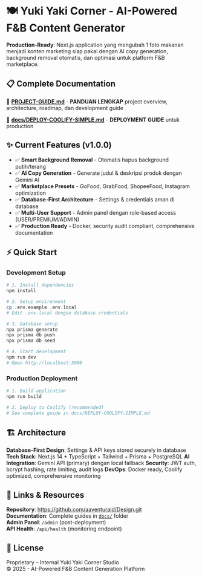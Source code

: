 # 🍽️ Yuki Yaki Corner - AI-Powered F&B Content Generator

**Production-Ready**: Next.js application yang mengubah 1 foto makanan menjadi konten marketing siap pakai dengan AI copy generation, background removal otomatis, dan optimasi untuk platform F&B marketplace.

## 📋 **Complete Documentation**

🎯 **[PROJECT-GUIDE.md](./PROJECT-GUIDE.md)** - **PANDUAN LENGKAP** project overview, architecture, roadmap, dan development guide

🚀 **[docs/DEPLOY-COOLIFY-SIMPLE.md](./docs/DEPLOY-COOLIFY-SIMPLE.md)** - **DEPLOYMENT GUIDE** untuk production

## ✨ Current Features (v1.0.0)

- ✅ **Smart Background Removal** - Otomatis hapus background putih/terang
- ✅ **AI Copy Generation** - Generate judul & deskripsi produk dengan Gemini AI
- ✅ **Marketplace Presets** - GoFood, GrabFood, ShopeeFood, Instagram optimization
- ✅ **Database-First Architecture** - Settings & credentials aman di database
- ✅ **Multi-User Support** - Admin panel dengan role-based access (USER/PREMIUM/ADMIN)
- ✅ **Production Ready** - Docker, security audit compliant, comprehensive documentation

## ⚡ Quick Start

### Development Setup

```bash
# 1. Install dependencies
npm install

# 2. Setup environment
cp .env.example .env.local
# Edit .env.local dengan database credentials

# 3. Database setup
npx prisma generate
npx prisma db push
npx prisma db seed

# 4. Start development
npm run dev
# Open http://localhost:3000
```

### Production Deployment

```bash
# 1. Build application
npm run build

# 2. Deploy to Coolify (recommended)
# See complete guide in docs/DEPLOY-COOLIFY-SIMPLE.md
```

## 🏗️ Architecture

**Database-First Design**: Settings & API keys stored securely in database
**Tech Stack**: Next.js 14 + TypeScript + Tailwind + Prisma + PostgreSQL
**AI Integration**: Gemini API (primary) dengan local fallback
**Security**: JWT auth, bcrypt hashing, rate limiting, audit logs
**DevOps**: Docker ready, Coolify optimized, comprehensive monitoring

## 🔗 Links & Resources

**Repository**: https://github.com/aaventuraid/Design.git  
**Documentation**: Complete guides in [`docs/`](./docs/) folder  
**Admin Panel**: `/admin` (post-deployment)  
**API Health**: `/api/health` (monitoring endpoint)

## 📄 License

Proprietary – Internal Yuki Yaki Corner Studio  
© 2025 - AI-Powered F&B Content Generation Platform
